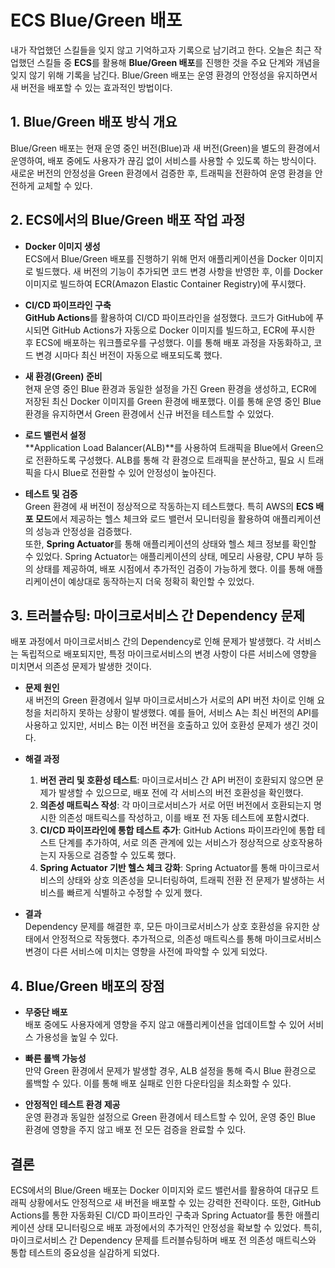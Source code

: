 # ECS Blue/Green 배포

내가 작업했던 스킬들을 잊지 않고 기억하고자 기록으로 남기려고 한다. 오늘은 최근 작업했던 스킬들 중 **ECS**를 활용해 **Blue/Green 배포**를 진행한 것을 주요 단계와 개념을 잊지 않기 위해 기록을 남긴다. Blue/Green 배포는 운영 환경의 안정성을 유지하면서 새 버전을 배포할 수 있는 효과적인 방법이다.

## 1. Blue/Green 배포 방식 개요
Blue/Green 배포는 현재 운영 중인 버전(Blue)과 새 버전(Green)을 별도의 환경에서 운영하여, 배포 중에도 사용자가 끊김 없이 서비스를 사용할 수 있도록 하는 방식이다. 새로운 버전의 안정성을 Green 환경에서 검증한 후, 트래픽을 전환하여 운영 환경을 안전하게 교체할 수 있다.

## 2. ECS에서의 Blue/Green 배포 작업 과정

- **Docker 이미지 생성**  
  ECS에서 Blue/Green 배포를 진행하기 위해 먼저 애플리케이션을 Docker 이미지로 빌드했다. 새 버전의 기능이 추가되면 코드 변경 사항을 반영한 후, 이를 Docker 이미지로 빌드하여 ECR(Amazon Elastic Container Registry)에 푸시했다.

- **CI/CD 파이프라인 구축**  
  **GitHub Actions**를 활용하여 CI/CD 파이프라인을 설정했다. 코드가 GitHub에 푸시되면 GitHub Actions가 자동으로 Docker 이미지를 빌드하고, ECR에 푸시한 후 ECS에 배포하는 워크플로우를 구성했다. 이를 통해 배포 과정을 자동화하고, 코드 변경 시마다 최신 버전이 자동으로 배포되도록 했다.

- **새 환경(Green) 준비**  
  현재 운영 중인 Blue 환경과 동일한 설정을 가진 Green 환경을 생성하고, ECR에 저장된 최신 Docker 이미지를 Green 환경에 배포했다. 이를 통해 운영 중인 Blue 환경을 유지하면서 Green 환경에서 신규 버전을 테스트할 수 있었다.

- **로드 밸런서 설정**  
  **Application Load Balancer(ALB)**를 사용하여 트래픽을 Blue에서 Green으로 전환하도록 구성했다. ALB를 통해 각 환경으로 트래픽을 분산하고, 필요 시 트래픽을 다시 Blue로 전환할 수 있어 안정성이 높아진다.

- **테스트 및 검증**  
  Green 환경에 새 버전이 정상적으로 작동하는지 테스트했다. 특히 AWS의 **ECS 배포 모드**에서 제공하는 헬스 체크와 로드 밸런서 모니터링을 활용하여 애플리케이션의 성능과 안정성을 검증했다.  
  또한, **Spring Actuator**를 통해 애플리케이션의 상태와 헬스 체크 정보를 확인할 수 있었다. Spring Actuator는 애플리케이션의 상태, 메모리 사용량, CPU 부하 등의 상태를 제공하여, 배포 시점에서 추가적인 검증이 가능하게 했다. 이를 통해 애플리케이션이 예상대로 동작하는지 더욱 정확히 확인할 수 있었다.

## 3. 트러블슈팅: 마이크로서비스 간 Dependency 문제

배포 과정에서 마이크로서비스 간의 Dependency로 인해 문제가 발생했다. 각 서비스는 독립적으로 배포되지만, 특정 마이크로서비스의 변경 사항이 다른 서비스에 영향을 미치면서 의존성 문제가 발생한 것이다.

- **문제 원인**  
  새 버전의 Green 환경에서 일부 마이크로서비스가 서로의 API 버전 차이로 인해 요청을 처리하지 못하는 상황이 발생했다. 예를 들어, 서비스 A는 최신 버전의 API를 사용하고 있지만, 서비스 B는 이전 버전을 호출하고 있어 호환성 문제가 생긴 것이다.

- **해결 과정**  
  1. **버전 관리 및 호환성 테스트**: 마이크로서비스 간 API 버전이 호환되지 않으면 문제가 발생할 수 있으므로, 배포 전에 각 서비스의 버전 호환성을 확인했다.
  2. **의존성 매트릭스 작성**: 각 마이크로서비스가 서로 어떤 버전에서 호환되는지 명시한 의존성 매트릭스를 작성하고, 이를 배포 전 자동 테스트에 포함시켰다.
  3. **CI/CD 파이프라인에 통합 테스트 추가**: GitHub Actions 파이프라인에 통합 테스트 단계를 추가하여, 서로 의존 관계에 있는 서비스가 정상적으로 상호작용하는지 자동으로 검증할 수 있도록 했다.
  4. **Spring Actuator 기반 헬스 체크 강화**: Spring Actuator를 통해 마이크로서비스의 상태와 상호 의존성을 모니터링하여, 트래픽 전환 전 문제가 발생하는 서비스를 빠르게 식별하고 수정할 수 있게 했다.

- **결과**  
  Dependency 문제를 해결한 후, 모든 마이크로서비스가 상호 호환성을 유지한 상태에서 안정적으로 작동했다. 추가적으로, 의존성 매트릭스를 통해 마이크로서비스 변경이 다른 서비스에 미치는 영향을 사전에 파악할 수 있게 되었다.

## 4. Blue/Green 배포의 장점

- **무중단 배포**  
  배포 중에도 사용자에게 영향을 주지 않고 애플리케이션을 업데이트할 수 있어 서비스 가용성을 높일 수 있다.
  
- **빠른 롤백 가능성**  
  만약 Green 환경에서 문제가 발생할 경우, ALB 설정을 통해 즉시 Blue 환경으로 롤백할 수 있다. 이를 통해 배포 실패로 인한 다운타임을 최소화할 수 있다.

- **안정적인 테스트 환경 제공**  
  운영 환경과 동일한 설정으로 Green 환경에서 테스트할 수 있어, 운영 중인 Blue 환경에 영향을 주지 않고 배포 전 모든 검증을 완료할 수 있다.

## 결론
ECS에서의 Blue/Green 배포는 Docker 이미지와 로드 밸런서를 활용하여 대규모 트래픽 상황에서도 안정적으로 새 버전을 배포할 수 있는 강력한 전략이다. 또한, GitHub Actions를 통한 자동화된 CI/CD 파이프라인 구축과 Spring Actuator를 통한 애플리케이션 상태 모니터링으로 배포 과정에서의 추가적인 안정성을 확보할 수 있었다. 특히, 마이크로서비스 간 Dependency 문제를 트러블슈팅하며 배포 전 의존성 매트릭스와 통합 테스트의 중요성을 실감하게 되었다.